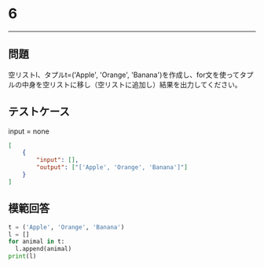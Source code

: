 # 6

---
## 問題

空リストl、タプルt=('Apple', 'Orange', 'Banana')を作成し、for文を使ってタプルの中身を空リストに移し（空リストに追加し）結果を出力してください。

## テストケース
input = none
```json
[
	{
		"input": [],
		"output": ["['Apple', 'Orange', 'Banana']"]
  	}
]
```

## 模範回答
```python
t = ('Apple', 'Orange', 'Banana')
l = []
for animal in t:
  l.append(animal)
print(l)
```